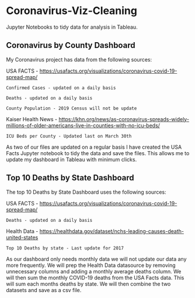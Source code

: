 # Coronavirus-Viz-Cleaning
Jupyter Notebooks to tidy data for analysis in Tableau.


## Coronavirus by County Dashboard


My Coronavirus project has data from the following sources:


USA FACTS - https://usafacts.org/visualizations/coronavirus-covid-19-spread-map/
    
    Confirmed Cases - updated on a daily basis
    
    Deaths - updated on a daily basis
    
    County Population - 2019 Census will not be update
  
Kaiser Health News - https://khn.org/news/as-coronavirus-spreads-widely-millions-of-older-americans-live-in-counties-with-no-icu-beds/
    
    ICU Beds per County - Updated last on March 30th


As two of our files are updated on a regular basis I have created the USA Facts Jupyter notebook to tidy the data and save the files.
This allows me to update my dashboard in Tableau with minimum clicks.

## Top 10 Deaths by State Dashboard

The top 10 Deaths by State Dashboard uses the following sources:


USA FACTS - https://usafacts.org/visualizations/coronavirus-covid-19-spread-map/

    Deaths - updated on a daily basis

Health Data - https://healthdata.gov/dataset/nchs-leading-causes-death-united-states

    Top 10 Deaths by state - Last update for 2017
    
As our dashboard only needs monthly data we will not update our data any more frequently. We will prep the Health Data datasource by removing unnecessary columns and adding a monthly average deaths column. We will then sum the monthly COVID-19 deaths from the USA Facts data. This will sum each months deaths by state. We will then combine the two datasets and save as a csv file.
